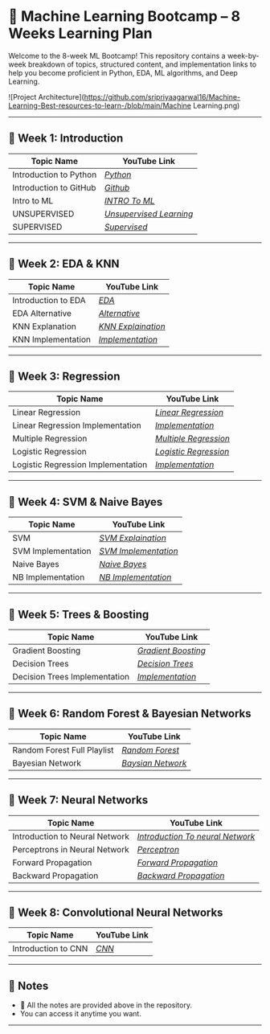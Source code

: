

# 🧠 Machine Learning Bootcamp – 8 Weeks Learning Plan

Welcome to the 8-week ML Bootcamp! This repository contains a week-by-week breakdown of topics, structured content, and implementation links to help you become proficient in Python, EDA, ML algorithms, and Deep Learning.


![Project Architecture](https://github.com/sripriyaagarwal16/Machine-Learning-Best-resources-to-learn-/blob/main/Machine Learning.png)


---


## 📅 Week 1: Introduction

| Topic Name                      | YouTube Link |
| ------------------------------- | ------------ |
| Introduction to Python          | *[Python](https://youtu.be/qHJjMvHLJdg?feature=shared)*|
| Introduction to GitHub          | *[Github](https://youtu.be/Ez8F0nW6S-w?si=EfhhkYPlhfg2aBT_)* |
| Intro to ML                     | *[INTRO To ML](https://youtu.be/Pj0neYUp9Tc?si=3c20WNA8--WIKPsn)* |
| UNSUPERVISED                    | *[Unsupervised Learning](https://youtu.be/UhVn2WrzMnI?si=tZ5S0yKjBlUl5vKs)* |
| SUPERVISED                      | *[Supervised](https://youtu.be/7w0hBmzkTlA?si=_0CgV1ufQh-a-Hmv)*|

---

## 📅 Week 2: EDA & KNN

| Topic Name          | YouTube Link |
| ------------------- | ------------ |
| Introduction to EDA | *[EDA](https://www.youtube.com/playlist?list=PLZoTAELRMXVPQyArDHyQVjQxjj_YmEuO9)* |
| EDA Alternative     | *[Alternative](https://youtu.be/FNLLxYcUnow?si=S1RBysVF2sujNmMm)* |
| KNN Explanation     | *[KNN Explaination](https://youtu.be/otolSnbanQk?si=Q7S_J5I6-_Vrta60)* |
| KNN Implementation  | *[Implementation](https://youtu.be/wTF6vzS9fy4?si=ezKnAPBCij069P1h)* |

---

## 📅 Week 3: Regression

| Topic Name                         | YouTube Link |
| ---------------------------------- | ------------ |
| Linear Regression                  | *[Linear Regression](https://youtu.be/a22OPjS-4Lc?si=XZWQESw0gLJW8Stc)* |
| Linear Regression Implementation   | *[Implementation](https://youtu.be/bRl2IXIjuqE?si=_oB5EesId5u1zMBN)* |
| Multiple Regression                | *[Multiple Regression ](https://youtu.be/WFLbNu-mCBc?si=Aqaqsl_TAo0dRkxX)* |
| Logistic Regression                | *[Logistic Regression](https://youtu.be/_nvQKN8L1ZE?si=PnJkZT7lF0oGJuLx)* |
| Logistic Regression Implementation | *[Implementation](https://youtu.be/n40hS9tQmcY?si=PLqyC_pZ5lxdPaQk)* |

---

## 📅 Week 4: SVM & Naive Bayes

| Topic Name         | YouTube Link |
| ------------------ | ------------ |
| SVM                | *[SVM Explaination](https://youtu.be/9iD8DMF6odw?si=NKCGJDwVXspyBg_T)* |
| SVM Implementation | *[SVM Implementation](https://youtu.be/dl_ZsuHSIFE?si=WPAwPcRku1YAvXXp)* |
| Naive Bayes        | *[Naive Bayes](https://youtu.be/jS1CKhALUBQ?si=kGMBgoxHxq3w6vUw)* |
| NB Implementation  | *[NB Implementation](https://youtu.be/0VgDXgB2fS4?si=7sfdTKKSOmKSN2Ih)* |

---

## 📅 Week 5: Trees & Boosting

| Topic Name                    | YouTube Link |
| ----------------------------- | ------------ |
| Gradient Boosting             | *[Gradient Boosting](https://youtu.be/Nol1hVtLOSg?si=C9X5dQuEjWWYr8-V)* |
| Decision Trees                | *[Decision Trees](https://youtu.be/ynTCUngbFHA?si=xhRXgMKtvqzvStWC)* |
| Decision Trees Implementation | *[Implementation](https://youtu.be/OMFQvcBx-Fc?si=ZKADrfYa9iwOu9fu)* |

---

## 📅 Week 6: Random Forest & Bayesian Networks

| Topic Name                  | YouTube Link |
| --------------------------- | ------------ |
| Random Forest Full Playlist | *[Random Forest](https://youtu.be/bHK1fE_BUms?si=Wl26ozGDL8atS3q-)* |
| Bayesian Network            | *[Baysian Network](https://youtu.be/DVnubVOjZtg?si=6MJ0DMtuYhuCmOsb)* |

---

## 📅 Week 7: Neural Networks

| Topic Name                     | YouTube Link |
| ------------------------------ | ------------ |
| Introduction to Neural Network | *[Introduction To neural Network](https://youtu.be/DKSZHN7jftI?si=M7y2YwNlbKH78BlN)* |
| Perceptrons in Neural Network  | *[Perceptron](https://youtu.be/FKJeFvDgyTA?si=v-f4CYDGH2UVxD81)* |
| Forward Propagation            | *[Forward Propagation](https://youtu.be/6B9kPHXlcQQ?si=jjiDzqGY9MMQkFQC)* |
| Backward Propagation           | *[Backward Propagation](https://youtu.be/83E3g9a4Psg?si=zrFrlb6qQWwGQ8TN)* |


---

## 📅 Week 8: Convolutional Neural Networks

| Topic Name          | YouTube Link |
| ------------------- | ------------ |
| Introduction to CNN | *[CNN](https://youtu.be/zfiSAzpy9NM?si=sggv6f7e3_2G9vUo)* |

---

## 📌 Notes
* 📁 All the notes are provided above in the repository.
* You can access it anytime you want.

---
